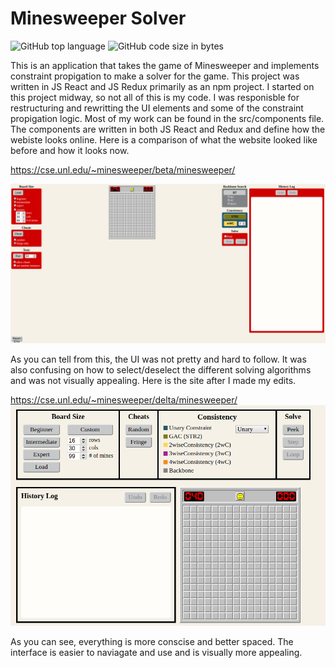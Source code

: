 # Minesweeper Solver
![GitHub top language](https://img.shields.io/github/languages/top/tzxb018/MinesweeperSolver?style=plastic)
![GitHub code size in bytes](https://img.shields.io/github/languages/code-size/tzxb018/MinesweeperSolver?style=plastic)


This is an application that takes the game of Minesweeper and implements constraint propigation to make a solver for the game. This project was written in JS React and JS Redux primarily as an npm project. I started on this project midway, so not all of this is my code. I was responisble for restructuring and rewritting the UI elements and some of the constraint propigation logic. Most of my work can be found in the src/components file. The components are written in both JS React and Redux and define how the webiste looks online. Here is a comparison of what the website looked like before and how it looks now.

https://cse.unl.edu/~minesweeper/beta/minesweeper/

![Alt text](/beta.png?raw=true "Optional Title")

As you can tell from this, the UI was not pretty and hard to follow. It was also confusing on how to select/deselect the different solving algorithms and was not visually appealing. Here is the site after I made my edits. 

https://cse.unl.edu/~minesweeper/delta/minesweeper/
![Alt_text](/delta.png?raw=true)

As you can see, everything is more conscise and better spaced. The interface is easier to naviagate and use and is visually more appealing. 
